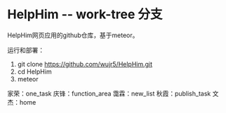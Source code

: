 # HelpHim -- work-tree 分支
HelpHim网页应用的github仓库，基于meteor。

运行和部署：
1. git clone https://github.com/wujr5/HelpHim.git
2. cd HelpHim 
3. meteor

家荣：one_task
庆锋：function_area
霭霖：new_list
秋霞：publish_task
文杰：home
